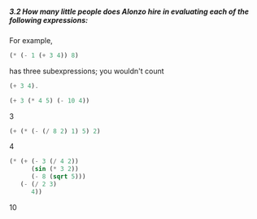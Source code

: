 ##### 3.2  How many little people does Alonzo hire in evaluating each of the following expressions:
For example,

```Scheme
(* (- 1 (+ 3 4)) 8)
```
has three subexpressions; you wouldn't count
```Scheme
(+ 3 4).
```

```Scheme
(+ 3 (* 4 5) (- 10 4))
```

3

```Scheme
(+ (* (- (/ 8 2) 1) 5) 2)
```
4

```Scheme
(* (+ (- 3 (/ 4 2))
      (sin (* 3 2))
      (- 8 (sqrt 5)))
   (- (/ 2 3)
      4))
```

10
